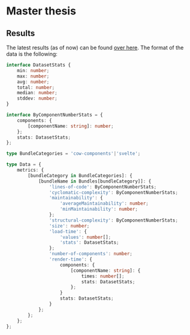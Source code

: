 # Master thesis

## Results

The latest results (as of now) can be found [over here](https://github.com/SanderRonde/master-thesis/blob/master/metrics/data/database.json). The format of the data is the following:

```ts
interface DatasetStats {
	min: number;
	max: number;
	avg: number;
	total: number;
	median: number;
	stddev: number;
}

interface ByComponentNumberStats = {
	components: {
		[componentName: string]: number;
	};
	stats: DatasetStats;
};

type BundleCategories = 'cow-components'|'svelte';

type Data = {
	metrics: {
		[bundleCategory in BundleCategories]: {
			[bundleName in Bundles[bundleCategory]]: {
				'lines-of-code': ByComponentNumberStats;
				'cyclomatic-complexity': ByComponentNumberStats;
				'maintainability': {
					'averageMaintainability': number;
					'minMaintainability': number;
				};
				'structural-complexity': ByComponentNumberStats;
				'size': number;
				'load-time': {
					'values': number[];
					'stats': DatasetStats;
				};
				'number-of-components': number;
				'render-time': {
					components: {
						[componentName: string]: {
							times: number[];
							stats: DatasetStats;
						};
					}
					stats: DatasetStats;
				}
			};
		};
	};
};
```
